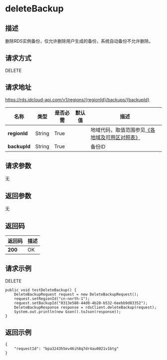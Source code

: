 # deleteBackup


## 描述
删除RDS实例备份，仅允许删除用户生成的备份，系统自动备份不允许删除。

## 请求方式
DELETE

## 请求地址
https://rds.jdcloud-api.com/v1/regions/{regionId}/backups/{backupId}

|名称|类型|是否必需|默认值|描述|
|---|---|---|---|---|
|**regionId**|String|True| |地域代码，取值范围参见[《各地域及可用区对照表》](../Enum-Definitions/Regions-AZ.md)|
|**backupId**|String|True| |备份ID|

## 请求参数
无


## 返回参数
无


## 返回码
|返回码|描述|
|---|---|
|**200**|OK|

## 请求示例
DELETE
```
public void testDeleteBackup() {
    DeleteBackupRequest request = new DeleteBackupRequest();
    request.setRegionId("cn-north-1");
    request.setBackupId("0313e588-44d0-4b20-b532-6eebb9d83352");
    DeleteBackupResponse response = rdsClient.deleteBackup(request);
    System.out.println(new Gson().toJson(response));
}

```

## 返回示例
```
{
    "requestId": "bpa3243h5ev46ih8q7dr4au0021v1btg"
}
```
